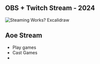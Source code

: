## OBS + Twitch Stream - 2024


![Steaming Works? Excalidraw](./Streaming-works.png)



## Aoe Stream
* Play games
* Cast Games
* 